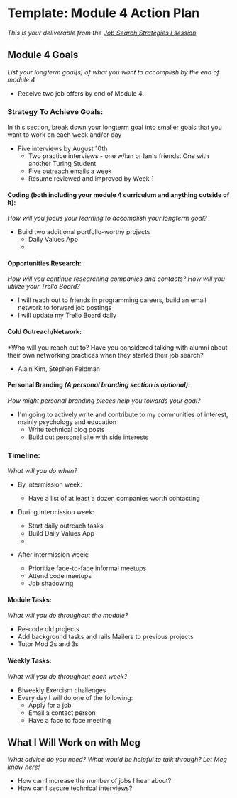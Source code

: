 # Template: Module 4 Action Plan 
*This is your deliverable from the [Job Search Strategies I session](https://github.com/turingschool/career-development-curriculum/blob/master/module_three/job_search_strategies_i.md)*

## Module 4 Goals
*List your longterm goal(s) of what you want to accomplish by the end of module 4*
* 	Receive two job offers by end of Module 4.

	

### Strategy To Achieve Goals:
In this section, break down your longterm goal into smaller goals that you want to work on each week and/or day
- Five interviews by August 10th
	- Two practice interviews - one w/Ian or Ian's friends. One with another Turing Student
	- Five outreach emails a week
	- Resume reviewed and improved by Week 1

#### Coding (both including your module 4 curriculum and anything outside of it):
*How will you focus your learning to accomplish your longterm goal?*
* Build two additional portfolio-worthy projects
  - Daily Values App
  - 
  
#### Opportunities Research:
*How will you continue researching companies and contacts? How will you utilize your Trello Board?* 
* I will reach out to friends in programming careers, build an email network to forward job postings
* I will update my Trello Board daily

#### Cold Outreach/Network:
*Who will you reach out to? Have you considered talking with alumni about their own networking practices when they started their job search?
* Alain Kim, Stephen Feldman

#### Personal Branding *(A personal branding section is optional)*:
*How might personal branding pieces help you towards your goal?*
* I'm going to actively write and contribute to my communities of interest, mainly psychology and education
  - Write technical blog posts
  - Build out personal site with side interests

### Timeline:
*What will you do when?*
* By intermission week:
  - Have a list of at least a dozen companies worth contacting

* During intermission week:
  - Start daily outreach tasks
  - Build Daily Values App
  - 
  
* After intermission week:
  - Prioritize face-to-face informal meetups
  - Attend code meetups
  - Job shadowing
  
#### Module Tasks:
*What will you do throughout the module?*
* Re-code old projects
* Add background tasks and rails Mailers to previous projects
* Tutor Mod 2s and 3s

#### Weekly Tasks:
*What will you do throughout each week?*
* Biweekly Exercism challenges
* Every day I will do one of the following:
  - Apply for a job
  - Email a contact person
  - Have a face to face meeting

## What I Will Work on with Meg
*What advice do you need? What would be helpful to talk through? Let Meg know here!*
* How can I increase the number of jobs I hear about?
* How can I secure technical interviews?

